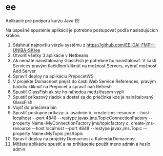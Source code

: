 # ee
Aplikacie pre podporu kurzu Java EE

Na úspešné spustenie aplikácií je potrebné postupovať podľa nasledujúcich krokov.
1.	Stiahnuť najnovšiu verziu systému z  https://github.com/EE-DAI-FMPH-UNIBA-SK/ee
2.	Otvoriť všetky 3 aplikácie v Netbeans
3.	Ak nemáte nainštalovaný GlassFish je potrebné ho nainštalovať. V časti Services pravým tlačidlom kliknúť na možnosť Servers, vybrať možnosť Add Server
4.	Spraviť deploy na aplikáciu PrepocetWS
5.	V projekte Domacnost prejsť do časti Web Service References, pravým tlačidlo kliknúť na Prepocet a spraviť naň Refresh
6.	Spustiť GlassFish ak ste ho náhodou medzičasom vypli
7.	Spustiť príkazový riadok a dostať sa do priečinka kde je nainštalovaný GlassFish
8.	Vojsť do priečinka bin
9.	Spustiť postupne príkazy:
	a.	asadmin
	b.	create-jms-resource --host localhost --port 4848 --restype javax.jms.TopicConnectionFactory --property  Name=MyConnectionFactory jms/topicfactory
	c.	create-jms-resource --host localhost --port 4848 --restype javax.jms.Topic --property Name=MyTopic jms/topic
10.	Spraviť deploy na projekty Domacnost a KalendarDomacnost
11.	Môžete aplikácie spustiť a na prihlásenie použiť meno admin a heslo admin


